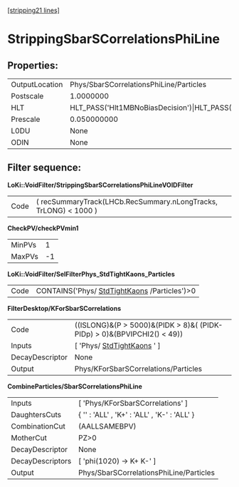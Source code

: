 [[stripping21 lines]](./stripping21-ew)

# StrippingSbarSCorrelationsPhiLine

## Properties:

|                |                                                                                                                                                                                                                                    |
|----------------|------------------------------------------------------------------------------------------------------------------------------------------------------------------------------------------------------------------------------------|
| OutputLocation | Phys/SbarSCorrelationsPhiLine/Particles                                                                                                                                                                                            |
| Postscale      | 1.0000000                                                                                                                                                                                                                          |
| HLT            | HLT_PASS('Hlt1MBNoBiasDecision')\|HLT_PASS('Hlt1MBMicroBiasTStationDecision')\|HLT_PASS('Hlt1MBMicroBiasVeloDecision')\|HLT_PASS('Hlt1MBMicroBiasTStationRateLimitedDecision')\|HLT_PASS('Hlt1MBMicroBiasVeloRateLimitedDecision') |
| Prescale       | 0.050000000                                                                                                                                                                                                                        |
| L0DU           | None                                                                                                                                                                                                                               |
| ODIN           | None                                                                                                                                                                                                                               |

## Filter sequence:

**LoKi::VoidFilter/StrippingSbarSCorrelationsPhiLineVOIDFilter**

|      |                                                                  |
|------|------------------------------------------------------------------|
| Code | ( recSummaryTrack(LHCb.RecSummary.nLongTracks, TrLONG) \< 1000 ) |

**CheckPV/checkPVmin1**

|        |     |
|--------|-----|
| MinPVs | 1   |
| MaxPVs | -1  |

**LoKi::VoidFilter/SelFilterPhys_StdTightKaons_Particles**

|      |                                                                              |
|------|------------------------------------------------------------------------------|
| Code | CONTAINS('Phys/ [StdTightKaons](./stripping21-stdtightkaons) /Particles')\>0 |

**FilterDesktop/KForSbarSCorrelations**

|                 |                                                                            |
|-----------------|----------------------------------------------------------------------------|
| Code            | ((ISLONG)&(P \> 5000)&(PIDK \> 8)&( (PIDK-PIDp) \> 0)&(BPVIPCHI2() \< 49)) |
| Inputs          | [ 'Phys/ [StdTightKaons](./stripping21-stdtightkaons) ' ]                |
| DecayDescriptor | None                                                                       |
| Output          | Phys/KForSbarSCorrelations/Particles                                       |

**CombineParticles/SbarSCorrelationsPhiLine**

|                  |                                              |
|------------------|----------------------------------------------|
| Inputs           | [ 'Phys/KForSbarSCorrelations' ]           |
| DaughtersCuts    | { '' : 'ALL' , 'K+' : 'ALL' , 'K-' : 'ALL' } |
| CombinationCut   | (AALLSAMEBPV)                                |
| MotherCut        | PZ\>0                                        |
| DecayDescriptor  | None                                         |
| DecayDescriptors | [ 'phi(1020) -\> K+ K-' ]                  |
| Output           | Phys/SbarSCorrelationsPhiLine/Particles      |
